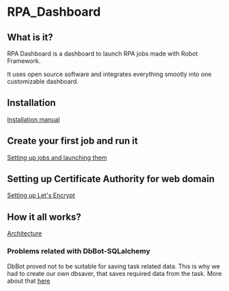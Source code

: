 # RPA_Dashboard

## What is it?

RPA Dashboard is a dashboard to launch RPA jobs made with Robot Framework.

It uses open source software and integrates everything smootly into one customizable dashboard.

## Installation

[Installation manual](documentation/installation.md)

## Create your first job and run it

[Setting up jobs and launching them](documentation/manual.md)

## Setting up Certificate Authority for web domain

[Setting up Let's Encrypt](documentation/lets_encrypt.md)

## How it all works?
[Architecture](documentation/architecture.md)

### Problems related with DbBot-SQLalchemy

DbBot proved not to be suitable for saving task related data. This is why we had to create our own dbsaver, that saves required data from the task. More about that [here](documentation/dbbotreport.md)

